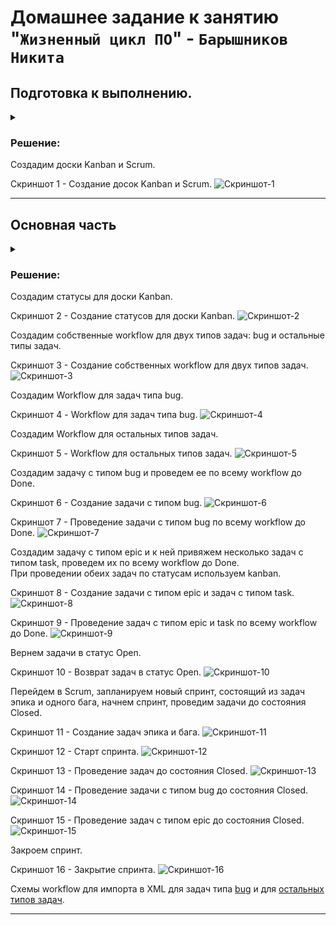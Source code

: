 # Домашнее задание к занятию "`Жизненный цикл ПО`" - `Барышников Никита`


## Подготовка к выполнению.
<details>
	<summary></summary>
      <br>

1. Получить бесплатную версию Jira - https://www.atlassian.com/ru/software/jira/work-management/free (скопируйте ссылку в адресную строку). Вы можете воспользоваться любым(в том числе бесплатным vpn сервисом) если сайт у вас недоступен. Кроме того вы можете скачать [docker образ](https://hub.docker.com/r/atlassian/jira-software/#) и запустить на своем хосте self-managed версию jira.
2. Настроить её для своей команды разработки.
3. Создать доски Kanban и Scrum.
4. [Дополнительные инструкции от разработчика Jira](https://support.atlassian.com/jira-cloud-administration/docs/import-and-export-issue-workflows/).

</details>

### Решение:

Создадим доски Kanban и Scrum.

Скриншот 1 - Создание досок Kanban и Scrum.
![Скриншот-1](./img/19.1_Создание_досок_Kanban_и_Scrum.png)

---

## Основная часть
<details>
	<summary></summary>
      <br>

Необходимо создать собственные workflow для двух типов задач: bug и остальные типы задач. Задачи типа bug должны проходить жизненный цикл:

1. Open -> On reproduce.
2. On reproduce -> Open, Done reproduce.
3. Done reproduce -> On fix.
4. On fix -> On reproduce, Done fix.
5. Done fix -> On test.
6. On test -> On fix, Done.
7. Done -> Closed, Open.

Остальные задачи должны проходить по упрощённому workflow:

1. Open -> On develop.
2. On develop -> Open, Done develop.
3. Done develop -> On test.
4. On test -> On develop, Done.
5. Done -> Closed, Open.

**Что нужно сделать**

1. Создайте задачу с типом bug, попытайтесь провести его по всему workflow до Done. 
1. Создайте задачу с типом epic, к ней привяжите несколько задач с типом task, проведите их по всему workflow до Done. 
1. При проведении обеих задач по статусам используйте kanban. 
1. Верните задачи в статус Open.
1. Перейдите в Scrum, запланируйте новый спринт, состоящий из задач эпика и одного бага, стартуйте спринт, проведите задачи до состояния Closed. Закройте спринт.
2. Если всё отработалось в рамках ожидания — выгрузите схемы workflow для импорта в XML. Файлы с workflow и скриншоты workflow приложите к решению задания.

</details>

### Решение:

Создадим статусы для доски Kanban.

Скриншот 2 - Создание статусов для доски Kanban.
![Скриншот-2](./img/Создание_статусов_для_доски_Kanban.png)

Создадим собственные workflow для двух типов задач: bug и остальные типы задач.

Скриншот 3 - Создание собственных workflow для двух типов задач.
![Скриншот-3](./img/Создание_Workflows.png)

Создадим Workflow для задач типа bug.

Скриншот 4 - Workflow для задач типа bug.
![Скриншот-4](./img/Workflow_для_задач_типа_bug.png)

Создадим Workflow для остальных типов задач.

Скриншот 5 - Workflow для остальных типов задач.
![Скриншот-5](./img/Workflow_для_остальных_типов_задач.png)

Создадим задачу с типом bug и проведем ее по всему workflow до Done.

Скриншот 6 - Создание задачи с типом bug.
![Скриншот-6](./img/19.1.1.1_Создание_задачи_с_типом_bug.png)

Скриншот 7 - Проведение задачи с типом bug по всему workflow до Done.
![Скриншот-7](./img/19.1.1.2_Проведение_задачи_с_типом_bug_по_всему_workflow_до_Done.png)

Создадим задачу с типом epic и к ней привяжем несколько задач с типом task, проведем их по всему workflow до Done.  
При проведении обеих задач по статусам используем kanban.

Скриншот 8 - Создание задачи с типом epic и задач с типом task.
![Скриншот-8](./img/19.1.2.1_Создание_задачи_с_типом_epic_и_задач_с_типом_task.png)

Скриншот 9 - Проведение задач с типом epic и task по всему workflow до Done.
![Скриншот-9](./img/19.1.2.2_Проведение_задач_с_типом_epic_и_task_по_всему_workflow_до_Done.png)

Вернем задачи в статус Open.

Скриншот 10 - Возврат задач в статус Open.
![Скриншот-10](./img/19.1.4_Возврат_задач_в_статус_Open.png)

Перейдем в Scrum, запланируем новый спринт, состоящий из задач эпика и одного бага, начнем спринт, проведим задачи до состояния Closed.

Скриншот 11 - Создание задач эпика и бага.
![Скриншот-11](./img/19.1.5.1_Создание_задач_эпика_и_бага.png)

Скриншот 12 - Старт спринта.
![Скриншот-12](./img/19.1.5.2_Старт_спринта.png)

Скриншот 13 - Проведение задач до состояния Closed.
![Скриншот-13](./img/19.1.5.3_Проведение_задач_до_состояния_Closed.png)

Скриншот 14 - Проведение задачи с типом bug до состояния Closed.
![Скриншот-14](./img/19.1.5.4_Проведение_задачи_с_типом_bug_до_состояния_Closed.png)

Скриншот 15 - Проведение задач с типом epic до состояния Closed.
![Скриншот-15](./img/19.1.5.5_Проведение_задач_с_типом_epic_до_состояния_Closed.png)

Закроем спринт.

Скриншот 16 - Закрытие спринта.
![Скриншот-16](./img/19.1.5.6_Закрытие_спринта.png)

Схемы workflow для импорта в XML для задач типа [bug](./config/bug.xml) и для [остальных типов задач](./config/Other.xml).

---